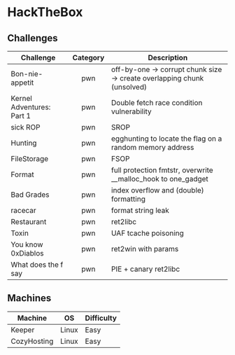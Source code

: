 # HackTheBox
## Challenges
| Challenge | Category | Description | 
| --- | :---: | --- |
| Bon-nie-appetit | pwn | off-by-one -> corrupt chunk size -> create overlapping chunk (unsolved) |
| Kernel Adventures: Part 1 | pwn | Double fetch race condition vulnerability |
| sick ROP | pwn | SROP |
| Hunting | pwn | egghunting to locate the flag on a random memory address |
| FileStorage | pwn | FSOP |
| Format | pwn | full protection fmtstr, overwrite __malloc_hook to one_gadget |
| Bad Grades | pwn | index overflow and (double) formatting | 
| racecar | pwn | format string leak | 
| Restaurant | pwn | ret2libc | 
| Toxin | pwn | UAF tcache poisoning | 
| You know 0xDiablos | pwn | ret2win with params |
| What does the f say | pwn | PIE + canary ret2libc  |

## Machines
| Machine | OS | Difficulty | 
| --- | :---: | --- |
| Keeper | Linux | Easy |
| CozyHosting | Linux | Easy |